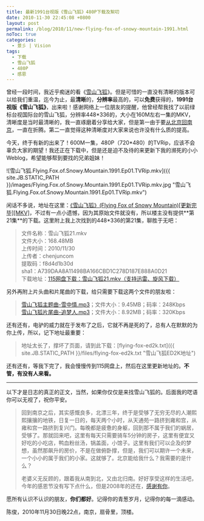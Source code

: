 ```yaml
---
title: 最新1991台视版《雪山飞狐》480P下载及絮叨
date: 2010-11-30 22:45:08 +0800
layout: post
permalink: /blog/2010/11/new-flying-fox-of-snowy-mountain-1991.html
noToc: true
categories:
  - 景彡 | Vision
tags:
  - 下载
  - 雪山飞狐
  - 480P
  - 感恩
---
```

曾经一段时间，我近乎痴迷的看《[雪山飞狐][1]》。但是可惜的一直没有清晰的版本可以给我们重温，迄今为止，最**清晰**的，**分辨率**最高的，可以**免费**获得的，**1991台视版《雪山飞狐》**，出来啦！感谢网络上一位朋友的提醒，他曾经帮我找了以前绿标台视国际台的雪山飞狐，分辨率448*336的，大小在160M左右一集的MKV，清晰度是当时最清晰的，我一直琢磨着分享给大家，但是第一由于要[从北京回南京][2]，一直在折腾。第二一直觉得这种清晰度对大家来说也许没有什么质的提高。

今天，终于有新的出来了！600M一集，480P（720*480）的TVRip，应该不会辜负大家的期望！我还正在下载中，但是还是迫不及待的来更新下我的濒死的小小Weblog，希望能够帮到要找的兄弟姐妹！

<!--more-->

<span class="center">![雪山飞狐.Flying.Fox.of.Snowy.Mountain.1991.Ep01.TVRip.mkv]({{ site.JB.STATIC_PATH }}/images/Flying.Fox.of.Snowy.Mountain.1991.Ep01.TVRip.mkv.jpg "雪山飞狐.Flying.Fox.of.Snowy.Mountain.1991.Ep01.TVRip.mkv")</span>

闲话不多说，地址在这里：[《雪山飞狐》(Flying Fox of Snowy Mountain)[更新完毕][MKV]](http://www.verycd.com/topics/2852020/ "http://www.verycd.com/topics/2852020/")，不过有一点小遗憾，因为其原始文件就没有，所以楼主没有提供**第21集**的下载。这里附上我上次找到的448*336的第21集，聊胜于无吧：

> 文件名称：雪山飞狐21.mkv   
> 文件大小：168.48MB   
> 上传时间：2010/11/30   
> 上传者：chenjuncom   
> 提取码：f8d4d1b30d   
> sha1：A739DAA8A11498BA166CBD1C278D187E888A0D21   
> 下载地址：[115网盘下载：雪山飞狐21.mkv（支持迅雷、旋风下载）](http://u.115.com/file/f8d4d1b30d) 

另外再附上片头曲和片尾曲的下载，给只需要下载这两个文件的朋友啦：

> [雪山飞狐主题曲-雪中情.mp3][3]；文件大小：9.45MB；码率：248Kbps   
> [雪山飞狐片尾曲-追梦人.mp3][4]；文件大小：8.92MB；码率：320Kbps 

还有还有，电驴的威力就在于发布了之后，它就不再是死的了，总有人在默默的为你上传，所以，记下地址最重要：

> 地址太长了，撑坏了页面，请到此下载：[flying-fox-ed2k.txt]({{ site.JB.STATIC_PATH }}/files/flying-fox-ed2k.txt "雪山飞狐ED2K地址")

还有还有，等我下完了，我会慢慢传到115网盘上，然后在这里更新地址的。**不管，有没有人来看。**

* * *

以下才是日志的真正的正文，当然，如果你仅仅是来找雪山飞狐的。后面我的呓语你可以无视了，祝你平安。

> 回到南京之后，其实感慨良多，北漂三年，终于是受够了无穷无尽的人潮熙熙攘攘的地铁，日复一日的，每天两个小时，从天通苑一路挤到雍和宫，从雍和宫一路挤到复兴门。每晚都是疲惫的身躯，回到那不属于我们的蜗居，受够了。那就回来吧，这里有每天只需要骑车5分钟的房子，这里有便宜又好吃的小吃店，鸭血粉丝汤，锅盖面，小馆子。这里有我们可以企及的梦想，虽然那飙升的房价，不是在做俯卧撑，但是，我们可以期许一个未来，一个小小的属于我们的小家。这就够了。北京能给我什么？我需要的是什么？
> 
> 老婆义无反顾的，跟着我从南到北，又由北归南。好好享受这样的生活吧，今年的感恩节没有写下点什么，但是2008年的还在，[感谢有你][5]。

愿所有认识不认识的朋友，**你们都好**。记得你的青葱岁月，记得你的每一滴感动。

  陈俊，2010年11月30日晚22点，南京，扇骨里，顶楼。

 [1]: http://chenjun.com/blog/2004/10/xue-shan-fei-hu-gong-ci-en.html "《雪山飞狐》孟飞`龚慈恩`伍宇娟"
 [2]: http://chenjun.com/blog/2010/06/chenjun-com-reborn-and-zheteng.html
 [3]: http://u.115.com/file/f840182f0d
 [4]: http://u.115.com/file/f829d6d410
 [5]: http://chenjun.com/blog/2008/11/thanksgiving.html